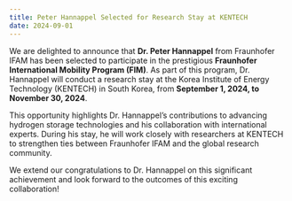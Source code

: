 ```yaml
---
title: Peter Hannappel Selected for Research Stay at KENTECH
date: 2024-09-01
---
```


We are delighted to announce that **Dr. Peter Hannappel** from Fraunhofer IFAM has been selected to participate in the prestigious **Fraunhofer International Mobility Program (FIM)**. As part of this program, Dr. Hannappel will conduct a research stay at the Korea Institute of Energy Technology (KENTECH) in South Korea, from **September 1, 2024, to November 30, 2024**.

This opportunity highlights Dr. Hannappel’s contributions to advancing hydrogen storage technologies and his collaboration with international experts. During his stay, he will work closely with researchers at KENTECH to strengthen ties between Fraunhofer IFAM and the global research community.

We extend our congratulations to Dr. Hannappel on this significant achievement and look forward to the outcomes of this exciting collaboration!